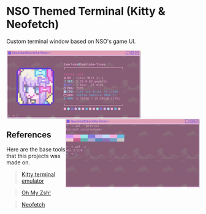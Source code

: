 
# NSO Themed Terminal (Kitty & Neofetch)

Custom terminal window based on NSO's game UI. 

<img align="center" width="350" src="./assets/ss.png"  /> <img align="right" width="350" src="./assets/ss1.png"  />


## References

Here are the base tools that this projects was made on.

>[Kitty terminal emulator](https://sw.kovidgoyal.net/kitty/)

>[Oh My Zsh!](https://github.com/ohmyzsh/ohmyzsh/wiki)

>[Neofetch](https://github.com/dylanaraps/neofetch)
